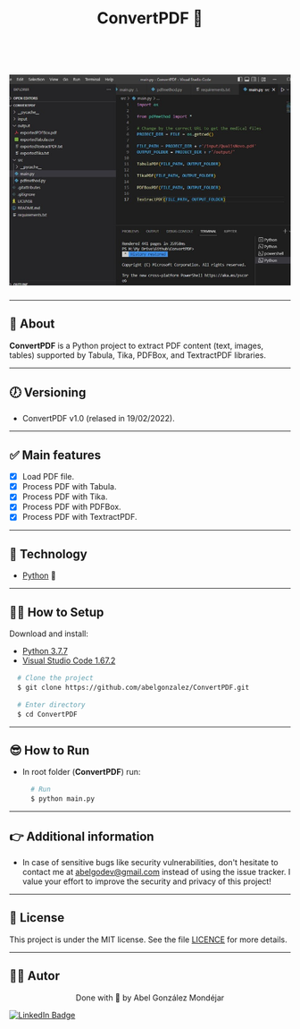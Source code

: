 <h1 align="center">
   <p> ConvertPDF 🐍</p>
</h1>

<br>

<h1 align="center">
  <img 
    src="./doc/demo.jpg"
  />
</h1>

---
## 🧾 About
**ConvertPDF** is a Python project to extract PDF content (text, images, tables) supported by Tabula, Tika, PDFBox, and TextractPDF libraries. 

---
## 🕖 Versioning
- ConvertPDF v1.0 (relased in 19/02/2022).

---
## ✅ Main features
- [x] Load PDF file.
- [x] Process PDF with Tabula. 
- [x] Process PDF with Tika. 
- [x] Process PDF with PDFBox. 
- [x] Process PDF with TextractPDF. 

---
## 🔧 Technology
- [Python](https://www.python.org/) 💚

---
## 👨‍💻 How to Setup
Download and install: 
 - [Python 3.7.7](https://www.python.org/downloads/release/python-377/)
 - [Visual Studio Code 1.67.2](https://code.visualstudio.com/Download)
    
```bash
  # Clone the project
  $ git clone https://github.com/abelgonzalez/ConvertPDF.git
```
```bash
  # Enter directory
  $ cd ConvertPDF
```
 
---
## 😎 How to Run
 
- In root folder (**ConvertPDF**) run:
  ```bash
    # Run
    $ python main.py
  ```

---
## 👉 Additional information
* In case of sensitive bugs like security vulnerabilities, don't hesitate to contact me at abelgodev@gmail.com instead of using the issue tracker. I value your effort to improve the security and privacy of this project!

---
## 📝 License
This project is under the MIT license. See the file <a href="https://github.com/abelgonzalez/ConvertPDF/LICENSE">LICENCE</a> for more details.

---
## 🧑‍💻 Autor
<p align="center">Done with 💙 by Abel González Mondéjar</p>


[![LinkedIn Badge](https://img.shields.io/badge/-Abel_González_Mondéjar-blue?style=flat-square&logo=Linkedin&logoColor=white&link=https://www.linkedin.com/in/abelgonzalezmondejar/)](https://www.linkedin.com/in/abelgonzalezmondejar/) 
